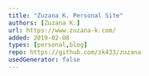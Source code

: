 ```yaml
---
title: "Zuzana K. Personal Site"
authors: [Zuzana K.]
url: https://www.zuzana-k.com/
added: 2019-02-08
types: [personal,blog]
repo: https://github.com/zk433/zuzana
usedGenerator: false
---
```

